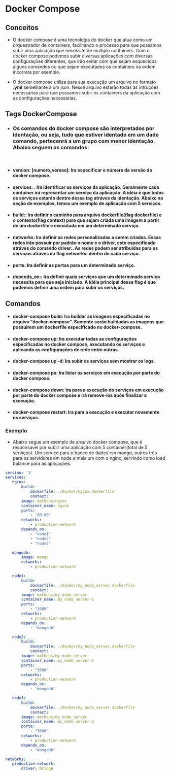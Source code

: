 # Docker Compose

## Conceitos

- O docker compose é uma tecnologia do docker que atua como um orquestrador de containers, facilitando o processo para que possamos subir uma aplicação que necessite de multiplo containers. Com o docker compose podemos subir diversas aplicações com diversas configurações diferentes, que irão evitar com que sejam esquecidos alguns comandos ou que sejam executados os containers na ordem incorreta por exemplo.

- O docker compose utiliza para sua execução um arquivo no formato **.yml** semelhante a um json. Nesse arquivo estarão todas as intruções necessárias para que possamos subir os containers da aplicação com as configurações necessárias.

## Tags DockerCompose

- ### Os comandos do docker compose são interpretados por identação, ou seja, tudo que estiver identado em um dado comando, pertecenrá a um grupo com menor identação. Abaixo seguem os comandos:
<br>

- #### **version: [numero_versao]**: Ira especificar o número da versão do docker compose.

- #### **services:** : Ira identificar os serviços da aplicação. Geralmente cada container irá representar um serviço da aplicação. A idéia é que todos os serviços estarão dentro dessa tag atráves da identação. Abaixo na seção de exemplos, temos um exemplo de aplicação com 5 serviços.

- #### **build:**: Ira definir o caminho para arquivo dockerfile(flag **dockerfile**) e o contexto(flag **context**) para que sejam criada uma imagem a partir de um dockerfile e executada em um determinado serviço.

- #### **networks**: Ira definir as redes personalizadas a serem criadas. Essas redes irão possuir por padrão o nome e o driver, este especificado atráves do comando **driver:**. As redes podem ser atribuidas para os serviços atráves da flag **networks:** dentro de cada serviço.

- #### **ports**: Ira definir as portas para um determinado serviço.

- #### **depends_on:**: Ira definir quais serviços que um determinado serviço necessita para que seja iniciado. A idéia principal dessa flag é que podemos definir uma ordem para subir os serviços.

## Comandos

- #### **docker-compose build**: Ira buildar as imagens especificadas no arquivo "docker-compose". Somente serão buildadas as imagens que possuirem um dockerfile especificado no docker-compose.

- #### **docker-compose up**: Ira executar todas as configurações especificadas no docker compose, executando os serviços e aplicando as configurações de rede entre outras.

- #### **docker-compose up -d**: Ira subir os serviços sem mostrar os logs.

- #### **docker-compose ps**: Ira listar os serviços em execução por parte do docker compose.

- #### **docker-compose down**: Ira para a execução do serviços em execução por parte do docker compose e irá remove-los após finalizar a execução.

- #### **docker-compose restart**: Ira para a execução e executar novamente os serviços.

### Exemplo

- Abaixo segue um exemplo de arquivo docker compose, que é responsavel por sublir uma aplicação com 5 container(total de 5 serviços). Um serviço para o banco de dados em mongo, outros três para os servidores em node e mais um com o nginx, servindo como load balance para as aplicações.

 ```yml
version: '3'
services:
    nginx:
        build:
            dockerfile: ./docker/nginx.dockerfile
            context: .
        image: matheus/nginx
        container_name: nginx
        ports:
            - "80:80"
        networks: 
            - production-network
        depends_on: 
            - "node1"
            - "node2"
            - "node3"

    mongodb:
        image: mongo
        networks: 
            - production-network

    node1:
        build:
            dockerfile: ./docker/my_node_server.dockerfile
            context: .
        image: matheus/my_node_server
        container_name: my_node_server-1
        ports:
            - "3000"
        networks: 
            - production-network
        depends_on:
            - "mongodb"

    node2:
        build:
            dockerfile: ./docker/my_node_server.dockerfile
            context: .
        image: matheus/my_node_server
        container_name: my_node_server-2
        ports:
            - "3000"
        networks: 
            - production-network
        depends_on:
            - "mongodb"

    node3:
        build:
            dockerfile: ./docker/my_node_server.dockerfile
            context: .
        image: matheus/my_node_server
        container_name: my_node_server-3
        ports:
            - "3000"
        networks: 
            - production-network
        depends_on:
            - "mongodb"

networks: 
    production-network:
        driver: bridge
 ```